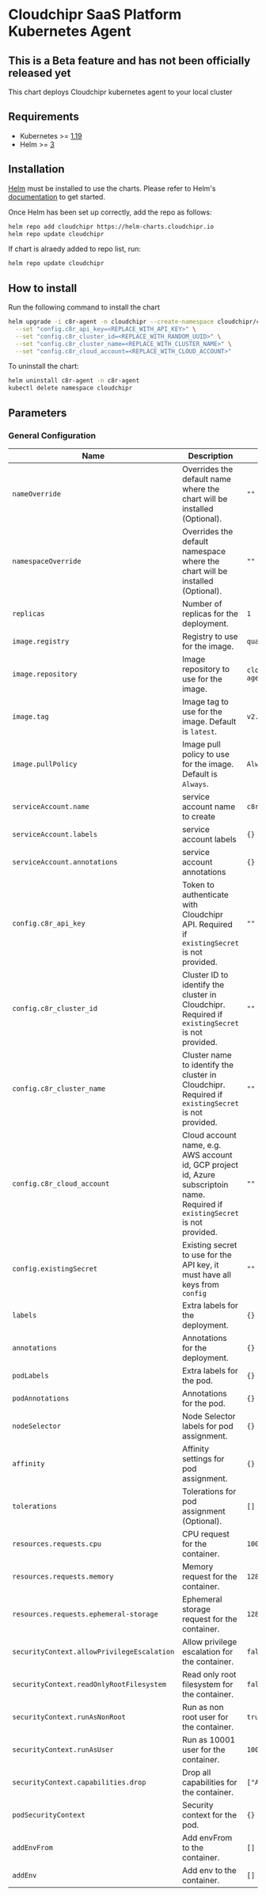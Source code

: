 # Cloudchipr SaaS Platform Kubernetes Agent

## This is a Beta feature and has not been officially released yet

This chart deploys Cloudchipr kubernetes agent to your local cluster

## Requirements

* Kubernetes >= [1.19](https://kubernetes.io/releases/)
* Helm >= [3](https://github.com/helm/helm/releases)

## Installation

[Helm](https://helm.sh) must be installed to use the charts.  Please refer to
Helm's [documentation](https://helm.sh/docs) to get started.

Once Helm has been set up correctly, add the repo as follows:

```bash
helm repo add cloudchipr https://helm-charts.cloudchipr.io
helm repo update cloudchipr
```

If chart is alraedy added to repo list, run:

```bash
helm repo update cloudchipr
```

## How to install

Run the following command to install the chart

```bash
helm upgrade -i c8r-agent -n cloudchipr --create-namespace cloudchipr/c8r-agent \
  --set "config.c8r_api_key=<REPLACE_WITH_API_KEY>" \
  --set "config.c8r_cluster_id=<REPLACE_WITH_RANDOM_UUID>" \
  --set "config.c8r_cluster_name=<REPLACE_WITH_CLUSTER_NAME>" \
  --set "config.c8r_cloud_account=<REPLACE_WITH_CLOUD_ACCOUNT>"
```

To uninstall the chart:

```bash
helm uninstall c8r-agent -n c8r-agent
kubectl delete namespace cloudchipr
```

## Parameters

### General Configuration

| Name                                       | Description                                                                                                                     | Value                  |
| ------------------------------------------ | ------------------------------------------------------------------------------------------------------------------------------- | ---------------------- |
| `nameOverride`                             | Overrides the default name where the chart will be installed (Optional).                                                        | `""`                   |
| `namespaceOverride`                        | Overrides the default namespace where the chart will be installed (Optional).                                                   | `""`                   |
| `replicas`                                 | Number of replicas for the deployment.                                                                                          | `1`                    |
| `image.registry`                           | Registry to use for the image.                                                                                                  | `quay.io`              |
| `image.repository`                         | Image repository to use for the image.                                                                                          | `cloudchipr/c8r-agent` |
| `image.tag`                                | Image tag to use for the image. Default is `latest`.                                                                            | `v2.3.0`               |
| `image.pullPolicy`                         | Image pull policy to use for the image. Default is `Always`.                                                                    | `Always`               |
| `serviceAccount.name`                      | service account name to create                                                                                                  | `c8r-agent`            |
| `serviceAccount.labels`                    | service account labels                                                                                                          | `{}`                   |
| `serviceAccount.annotations`               | service account annotations                                                                                                     | `{}`                   |
| `config.c8r_api_key`                       | Token to authenticate with Cloudchipr API. Required if `existingSecret` is not provided.                                        | `""`                   |
| `config.c8r_cluster_id`                    | Cluster ID to identify the cluster in Cloudchipr. Required if `existingSecret` is not provided.                                 | `""`                   |
| `config.c8r_cluster_name`                  | Cluster name to identify the cluster in Cloudchipr. Required if `existingSecret` is not provided.                               | `""`                   |
| `config.c8r_cloud_account`                 | Cloud account name, e.g. AWS account id, GCP project id, Azure subscriptoin name. Required if `existingSecret` is not provided. | `""`                   |
| `config.existingSecret`                    | Existing secret to use for the API key, it must have all keys from `config`                                                     | `""`                   |
| `labels`                                   | Extra labels for the deployment.                                                                                                | `{}`                   |
| `annotations`                              | Annotations for the deployment.                                                                                                 | `{}`                   |
| `podLabels`                                | Extra labels for the pod.                                                                                                       | `{}`                   |
| `podAnnotations`                           | Annotations for the pod.                                                                                                        | `{}`                   |
| `nodeSelector`                             | Node Selector labels for pod assignment.                                                                                        | `{}`                   |
| `affinity`                                 | Affinity settings for pod assignment.                                                                                           | `{}`                   |
| `tolerations`                              | Tolerations for pod assignment (Optional).                                                                                      | `[]`                   |
| `resources.requests.cpu`                   | CPU request for the container.                                                                                                  | `100m`                 |
| `resources.requests.memory`                | Memory request for the container.                                                                                               | `128Mi`                |
| `resources.requests.ephemeral-storage`     | Ephemeral storage request for the container.                                                                                    | `128Mi`                |
| `securityContext.allowPrivilegeEscalation` | Allow privilege escalation for the container.                                                                                   | `false`                |
| `securityContext.readOnlyRootFilesystem`   | Read only root filesystem for the container.                                                                                    | `false`                |
| `securityContext.runAsNonRoot`             | Run as non root user for the container.                                                                                         | `true`                 |
| `securityContext.runAsUser`                | Run as 10001 user for the container.                                                                                            | `10001`                |
| `securityContext.capabilities.drop`        | Drop all capabilities for the container.                                                                                        | `["ALL"]`              |
| `podSecurityContext`                       | Security context for the pod.                                                                                                   | `{}`                   |
| `addEnvFrom`                               | Add envFrom to the container.                                                                                                   | `[]`                   |
| `addEnv`                                   | Add env to the container.                                                                                                       | `[]`                   |
